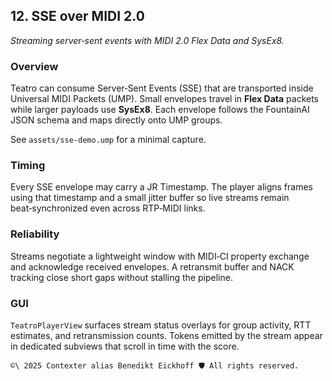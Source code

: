 ## 12. SSE over MIDI 2.0

_Streaming server‑sent events with MIDI 2.0 Flex Data and SysEx8._

### Overview

Teatro can consume Server‑Sent Events (SSE) that are transported inside Universal MIDI Packets (UMP). Small envelopes travel in **Flex Data** packets while larger payloads use **SysEx8**. Each envelope follows the FountainAI JSON schema and maps directly onto UMP groups.

See `assets/sse-demo.ump` for a minimal capture.

### Timing

Every SSE envelope may carry a JR Timestamp. The player aligns frames using that timestamp and a small jitter buffer so live streams remain beat‑synchronized even across RTP‑MIDI links.

### Reliability

Streams negotiate a lightweight window with MIDI‑CI property exchange and acknowledge received envelopes. A retransmit buffer and NACK tracking close short gaps without stalling the pipeline.

### GUI

`TeatroPlayerView` surfaces stream status overlays for group activity, RTT estimates, and retransmission counts. Tokens emitted by the stream appear in dedicated subviews that scroll in time with the score.

````text
©\ 2025 Contexter alias Benedikt Eickhoff 🛡️ All rights reserved.
````
